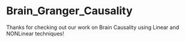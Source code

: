 # Brain_Granger_Causality
Thanks for checking out our work on Brain Causality using Linear and NONLinear techniques!
